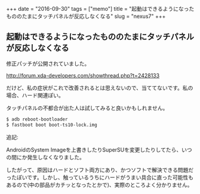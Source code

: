 +++
date = "2016-09-30"
tags =  ["memo"]
title = "起動はできるようになったもののたまにタッチパネルが反応しなくなる"
slug = "nexus7"
+++

## 起動はできるようになったもののたまにタッチパネルが反応しなくなる	  

修正パッチが公開されていました。

http://forum.xda-developers.com/showthread.php?t=2428133

だけど、私の症状がこれで改善されるとは思えないので、当ててないです。私の場合、ハード関連ぽい。

タッチパネルの不都合が出た人は試してみると良いかもしれません。

```bash
$ adb reboot-bootloader
$ fastboot boot boot-ts10-lock.img
```

追記:

AndroidのSystem Imageを上書きしたりSuperSUを変更したりしてたら、いつの間にか発生しなくなりました。

したがって、原因はハードとソフト両方にあり、かつソフトで解決できる問題だったぽいです。しかし、触っているうちにハードがうまい具合に直った可能性もあるので(中の部品がカチッとなったとかで)、実際のところよく分かりません。
	  
